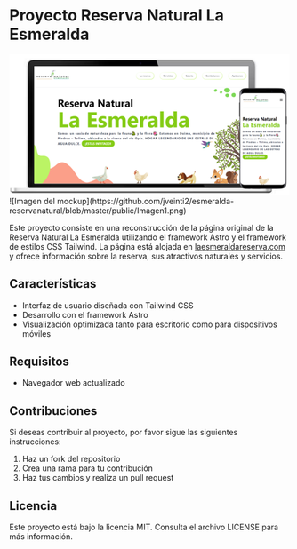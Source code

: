 # Proyecto Reserva Natural La Esmeralda
<center>
  <img src="https://github.com/jveinti2/esmeralda-reservanatural/blob/master/public/Imagen1.png" >
  </center>
![Imagen del mockup](https://github.com/jveinti2/esmeralda-reservanatural/blob/master/public/Imagen1.png)


Este proyecto consiste en una reconstrucción de la página original de la Reserva Natural La Esmeralda utilizando el framework Astro y el framework de estilos CSS Tailwind. La página está alojada en [laesmeraldareserva.com](https://euphonious-tulumba-6228b5.netlify.app/)  y ofrece información sobre la reserva, sus atractivos naturales y servicios.

## Características
- Interfaz de usuario diseñada con Tailwind CSS
- Desarrollo con el framework Astro
- Visualización optimizada tanto para escritorio como para dispositivos móviles
## Requisitos
- Navegador web actualizado
## Contribuciones
Si deseas contribuir al proyecto, por favor sigue las siguientes instrucciones:

1. Haz un fork del repositorio
2. Crea una rama para tu contribución
3. Haz tus cambios y realiza un pull request

## Licencia
Este proyecto está bajo la licencia MIT. Consulta el archivo LICENSE para más información.
